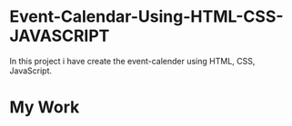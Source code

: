# Event-Calendar-Using-HTML-CSS-JAVASCRIPT

In this project i have create the event-calender using HTML, CSS, JavaScript.

# My Work

